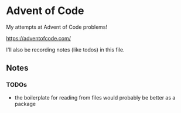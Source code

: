 # Advent of Code
My attempts at Advent of Code problems!

https://adventofcode.com/

I'll also be recording notes (like todos) in this file.

## Notes
### TODOs
* the boilerplate for reading from files would probably be better as a package
